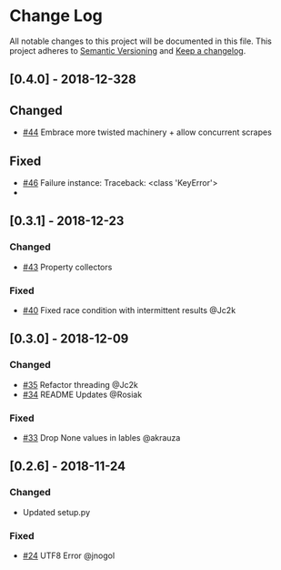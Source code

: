 # Change Log
All notable changes to this project will be documented in this file.
This project adheres to [Semantic Versioning](http://semver.org/) and [Keep a changelog](https://github.com/olivierlacan/keep-a-changelog).

## [0.4.0] - 2018-12-328
## Changed
- [#44](https://github.com/pryorda/vmware_exporter/pull/44) Embrace more twisted machinery + allow concurrent scrapes
## Fixed
- [#46](https://github.com/pryorda/vmware_exporter/issues/46) Failure instance: Traceback: <class 'KeyError'>
-


## [0.3.1] - 2018-12-23
### Changed
- [#43](https://github.com/pryorda/vmware_exporter/pull/43) Property collectors
### Fixed
- [#40](https://github.com/pryorda/vmware_exporter/pull/40) Fixed race condition with intermittent results @Jc2k

## [0.3.0] - 2018-12-09
### Changed
- [#35](https://github.com/pryorda/vmware_exporter/pull/35) Refactor threading @Jc2k
- [#34](https://github.com/pryorda/vmware_exporter/pull/34) README Updates @Rosiak
### Fixed
- [#33](https://github.com/pryorda/vmware_exporter/pull/33) Drop None values in lables @akrauza

## [0.2.6] - 2018-11-24
### Changed
- Updated setup.py

### Fixed
- [#24](https://github.com/pryorda/vmware_exporter/issues/24) UTF8 Error @jnogol

